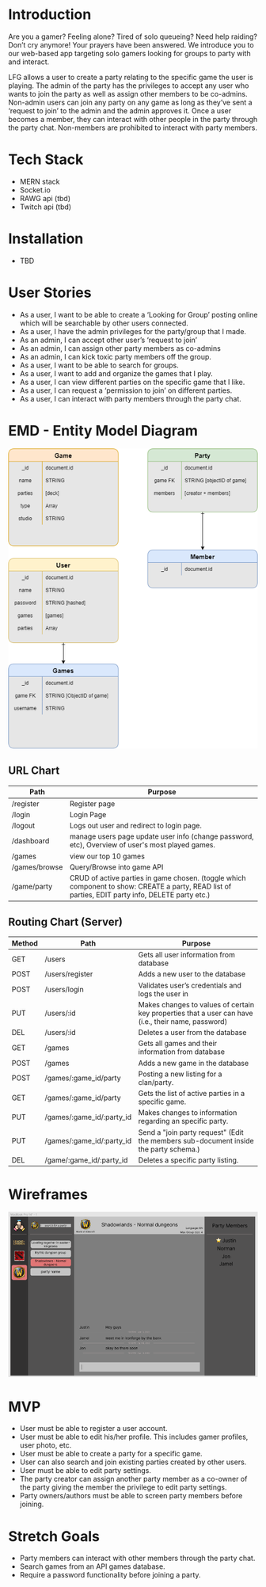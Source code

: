 # Introduction

Are you a gamer? Feeling alone? Tired of solo queueing? Need help raiding? Don’t cry anymore! Your prayers have been answered. We introduce you to our web-based app targeting solo gamers looking for groups to party with and interact. 

LFG allows a user to create a party relating to the specific game the user is playing. The admin of the party has the privileges to accept any user who wants to join the party as well as assign other members to be co-admins. Non-admin users can join any party on any game as long as they’ve sent a ‘request to join’ to the admin and the admin approves it. Once a user becomes a member, they can interact with other people in the party through the party chat. Non-members are prohibited to interact with party members.

# Tech Stack
- MERN stack
- Socket.io
- RAWG api (tbd)
- Twitch api (tbd)

# Installation
- TBD

# User Stories
- As a user, I want to be able to create a ‘Looking for Group’ posting online which will be searchable by other users connected.
- As a user, I have the admin privileges for the party/group that I made.
- As an admin, I can accept other user’s ‘request to join’
- As an admin, I can assign other party members as co-admins
- As an admin, I can kick toxic party members off the group.
- As a user, I want to be able to search for groups.
- As a user, I want to add and organize the games that I play.
- As a user, I can view different parties on the specific game that I like.
- As a user, I can request a ‘permission to join’ on different parties.
- As a user, I can interact with party members through the party chat.

# EMD - Entity Model Diagram
![EMD](./LFG-EMD.png)

 ## URL Chart
| Path | Purpose |
| ------ | ---- |
|/register | Register page 
| /login | Login Page
| /logout| Logs out user and redirect to login page.
| /dashboard | manage users page update user info (change password, etc), Overview of user's most played games. 
| /games | view our top 10 games
| /games/browse | Query/Browse into game API
| /game/party | CRUD of active parties in game chosen. (toggle which component to show: CREATE a party, READ list of parties, EDIT party info, DELETE party etc.)

## Routing Chart (Server)
| Method | Path | Purpose |
| ------ | ---- | ------- |
| GET | /users | Gets all user information from database
| POST | /users/register | Adds a new user to the database
| POST | /users/login | Validates user’s credentials and logs the user in 
| PUT | /users/:id | Makes changes to values of certain key properties that a user can have (i.e., their name, password)
| DEL | /users/:id | Deletes a user from the database
| GET | /games | Gets all games and their information from database
| POST | /games | Adds a new game in the database
| POST | /games/:game_id/party | Posting a new listing for a clan/party.
| GET | /games/:game_id/party | Gets the list of active parties in a specific game.
| PUT | /games/:game_id/:party_id | Makes changes to information regarding an specific party.
| PUT | /games/:game_id/:party_id | Send a "join party request" (Edit the members sub-document inside the party schema.)
| DEL | /game/:game_id/:party_id | Deletes a specific party listing. 

# Wireframes
![wireframe](./lfg-wireframe.PNG)

# MVP
- User must be able to register a user account.
- User must be able to edit his/her profile. This includes gamer profiles, user photo, etc.
- User must be able to create a party for a specific game.
- User can also search and join existing parties created by other users.
- User must be able to edit party settings. 
- The party creator can assign another party member as a co-owner of the party giving the member the privilege to edit party settings.
- Party owners/authors must be able to screen party members before joining.

# Stretch Goals
- Party members can interact with other members through the party chat.
- Search games from an API games database.
- Require a password functionality before joining a party.



